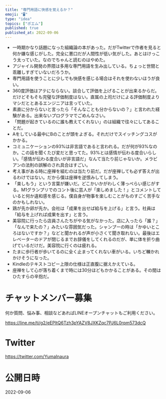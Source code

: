 ```yaml
---
title: "専門用語に快感を覚えるか？"
emoji: "🖥"
type: "idea"
topics: ["ポエム"]
published: true
published_at: 2022-09-06
---
```



- 一時期かなり話題になった組織論の本があった。だがTwitterで作者を見ると何か嫌な感じがした。完全に悪口だが人間性が低い気がした。あとはけっこう太っていた。なのでちゃんと読むのはやめた。
- アジャイル開発の界隈は多用な専門用語を生み出している。ちょっと世間と乖離しすぎていないだろうか。
- 専門用語を使うことに少しでも快感を感じる場合はそれを使わないほうが良い。
- 360度評価はアテにならない。談合して評価を上げることが出来るからだ。だけどそもそも完璧な評価制度はない。直属の上司だけによる評価制度よりマシだととあるエンジニアは言っていた。
- 素直に分からないと言ったら「そんなことも分からないの？」と言われた経験がある。出来ないプログラマでごめんなさい。
- 「問題が起きているのに誰も教えてくれない」のは組織で往々にしてあることだ。
- Aをしている最中にBのことが頭をよぎる。それだけでスイッチングコスがかかる。
- コミュニケーションの93%は非言語であると言われる。だが何が93%なのか。この話を聞くたび変だと思ってた。93%とは感情が伝わる度合いらしい。「感情が伝わる度合いが非言語だ」なんて当たり前じゃないか。メラビアンの法則の誤解のされ具合はすごい。
- 考え事がある時に座禅を組むのは当たり前だ。だが座禅しても必ず答えが出るわけではない。だから僕は座禅を逆恨みしてしまう。
- 「楽しもう」という言葉が嫌いだ。どこかいかがわしく薄っぺらい感じがする。M1グランプリでのコント後に芸人が「楽しめました！」とコメントしていると何か違和感を感じる。僕自身が物事を楽しむことがものすごく苦手なのかもしれない。
- 鶏が先か卵が先か。会社は「成果を出せば給与を上げる」と言う。社員は「給与を上げれば成果を出す」と言う。
- 美容院に行ったら店員さんたちがやる気がなかった。店に入ったら「誰？」「なんで来たの？」みたいな雰囲気だった。シャンプーの時は「かゆいところはないですか？」などと聞かれるが声が小さくて聞き取れない。最後はエレベーターのドアが閉じるまでお辞儀をしてくれるのだが、単に体を折り曲げているだけだ。美容院に行くのは疲れる。
- たまに歩行者が歩いてるのに全く止まってくれない車がいる。いちど轢かれかけそうになった。
- Kindleのテキストコピー上限の仕様は正直腹に据えかえている。
- 座禅をして心が落ち着くまで時には30分ほどもかかることがある。その間はひたすらの辛抱だ。

# チャットメンバー募集


何か質問、悩み事、相談などあればLINEオープンチャットもご利用ください。

https://line.me/ti/g2/eEPltQ6Tzh3pYAZV8JXKZqc7PJ6L0rpm573dcQ


# Twitter

https://twitter.com/YumaInaura


# 公開日時

2022-09-06
